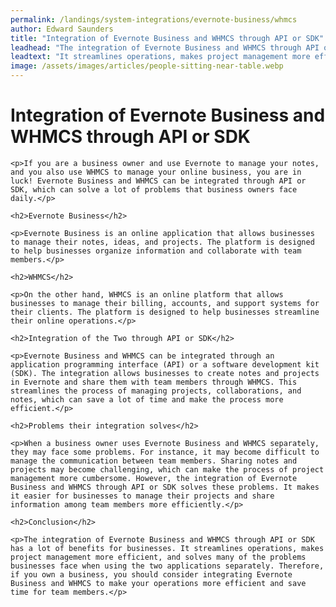 ```yaml
---
permalink: /landings/system-integrations/evernote-business/whmcs
author: Edward Saunders
title: "Integration of Evernote Business and WHMCS through API or SDK"
leadhead: "The integration of Evernote Business and WHMCS through API or SDK has a lot of benefits for businesses"
leadtext: "It streamlines operations, makes project management more efficient, and solves many of the problems businesses face when using the two applications separately. Therefore, if you own a business, you should consider integrating Evernote Business and WHMCS to make your operations more efficient and save time for team members."
image: /assets/images/articles/people-sitting-near-table.webp
---
```

<div class="arttext">	<h1>Integration of Evernote Business and WHMCS through API or SDK</h1>

	<p>If you are a business owner and use Evernote to manage your notes, and you also use WHMCS to manage your online business, you are in luck! Evernote Business and WHMCS can be integrated through API or SDK, which can solve a lot of problems that business owners face daily.</p>

	<h2>Evernote Business</h2>
	
	<p>Evernote Business is an online application that allows businesses to manage their notes, ideas, and projects. The platform is designed to help businesses organize information and collaborate with team members.</p>

	<h2>WHMCS</h2>

	<p>On the other hand, WHMCS is an online platform that allows businesses to manage their billing, accounts, and support systems for their clients. The platform is designed to help businesses streamline their online operations.</p>

	<h2>Integration of the Two through API or SDK</h2>

	<p>Evernote Business and WHMCS can be integrated through an application programming interface (API) or a software development kit (SDK). The integration allows businesses to create notes and projects in Evernote and share them with team members through WHMCS. This streamlines the process of managing projects, collaborations, and notes, which can save a lot of time and make the process more efficient.</p>

	<h2>Problems their integration solves</h2>

	<p>When a business owner uses Evernote Business and WHMCS separately, they may face some problems. For instance, it may become difficult to manage the communication between team members. Sharing notes and projects may become challenging, which can make the process of project management more cumbersome. However, the integration of Evernote Business and WHMCS through API or SDK solves these problems. It makes it easier for businesses to manage their projects and share information among team members more efficiently.</p>

	<h2>Conclusion</h2>

	<p>The integration of Evernote Business and WHMCS through API or SDK has a lot of benefits for businesses. It streamlines operations, makes project management more efficient, and solves many of the problems businesses face when using the two applications separately. Therefore, if you own a business, you should consider integrating Evernote Business and WHMCS to make your operations more efficient and save time for team members.</p>

</div>